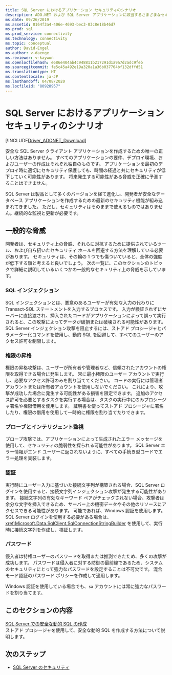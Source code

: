 ```yaml
---
title: SQL Server におけるアプリケーション セキュリティのシナリオ
description: ADO.NET および SQL Server アプリケーションに該当するさまざまなセキュリティ シナリオを取り上げます。
ms.date: 09/26/2019
ms.assetid: 0164f3a4-406e-4693-bec3-03c8e18b46d7
ms.prod: sql
ms.prod_service: connectivity
ms.technology: connectivity
ms.topic: conceptual
author: David-Engel
ms.author: v-daenge
ms.reviewer: v-kaywon
ms.openlocfilehash: e686e404ab4c948811b217291d1a9a7d2adc9feb
ms.sourcegitcommit: fe5c45a492e19a320a1a36b037704bf132dffd51
ms.translationtype: HT
ms.contentlocale: ja-JP
ms.lasthandoff: 04/08/2020
ms.locfileid: "80928957"
---
```

# <a name="application-security-scenarios-in-sql-server"></a>SQL Server におけるアプリケーション セキュリティのシナリオ

[!INCLUDE[Driver_ADONET_Download](../../../includes/driver_adonet_download.md)]

安全な SQL Server クライアント アプリケーションを作成するための唯一の正しい方法はありません。 すべてのアプリケーションの要件、デプロイ環境、およびユーザーの作成はそれぞれ独自のものです。 アプリケーションを最初のデプロイ時に適切にセキュリティ保護しても、時間の経過と共にセキュリティが低下していく可能性があります。 将来発生する可能性がある脅威を正確に予測することはできません。  
  
SQL Server は製品として多くのバージョンを経て進化し、開発者が安全なデータベース アプリケーションを作成するための最新のセキュリティ機能が組み込まれてきました。 ただし、セキュリティはそのままで使えるものではありません。継続的な監視と更新が必要です。  
  
## <a name="common-threats"></a>一般的な脅威  
開発者は、セキュリティ上の脅威、それらに対抗するために提供されているツール、および自ら招いたセキュリティ ホールを回避する方法を理解している必要があります。 セキュリティは、その輪の 1 つでも傷ついていると、全体の強度が低下する鎖と考えると良いでしょう。 次の一覧に、このセクションのトピックで詳細に説明しているいくつかの一般的なセキュリティ上の脅威を示しています。  
  
### <a name="sql-injection"></a>SQL インジェクション  
SQL インジェクションとは、悪意のあるユーザーが有効な入力の代わりに Transact-SQL ステートメントを入力するプロセスです。 入力が検証されずにサーバーに直接渡され、挿入されたコードがアプリケーションによって誤って実行されると、この攻撃によってデータが破損または破壊される可能性があります。 SQL Server インジェクション攻撃を阻止するには、ストアド プロシージャとパラメーター化コマンドを使用し、動的 SQL を回避して、すべてのユーザーのアクセス許可を制限します。  
  
### <a name="elevation-of-privilege"></a>権限の昇格  
権限の昇格攻撃は、ユーザーが所有者や管理者など、信頼されたアカウントの権限を取得できる場合に発生します。 常に最小権限のユーザー アカウントで実行し、必要なアクセス許可のみを割り当ててください。 コードの実行には管理者アカウントまたは所有者アカウントを使用しないでください。 これにより、攻撃が成功した場合に発生する可能性がある損害を限定できます。 追加のアクセス許可を必要とするタスクを実行する場合は、タスクの実行中にのみプロシージャ署名や権限借用を使用します。 証明書を使ってストアド プロシージャに署名したり、権限の借用を使用して一時的に権限を割り当てたりできます。  
  
### <a name="probing-and-intelligent-observation"></a>プローブとインテリジェント監視  
プローブ攻撃では、アプリケーションによって生成されたエラー メッセージを使用して、セキュリティの脆弱性を探られる可能性があります。 SQL Server エラー情報がエンド ユーザーに返されないように、すべての手続き型コードでエラー処理を実装します。  
  
### <a name="authentication"></a>認証  
実行時にユーザー入力に基づいた接続文字列が構築される場合、SQL Server ログインを使用すると、接続文字列インジェクション攻撃が発生する可能性があります。 接続文字列の有効なキーワード ペアがチェックされない場合、攻撃者は余分な文字を挿入できるため、サーバー上の機密データやその他のリソースにアクセスできる可能性があります。 可能であれば、Windows 認証を使用します。 SQL Server ログインを使用する必要がある場合は、<xref:Microsoft.Data.SqlClient.SqlConnectionStringBuilder> を使用して、実行時に接続文字列を作成し、検証します。  
  
### <a name="passwords"></a>パスワード  
侵入者は特権ユーザーのパスワードを取得または推測できたため、多くの攻撃が成功します。 パスワードは侵入者に対する防御の最前線であるため、システムのセキュリティにとって強力なパスワードを設定することは不可欠です。 混合モード認証のパスワード ポリシーを作成して適用します。  
  
Windows 認証を使用している場合でも、`sa` アカウントには常に強力なパスワードを割り当てます。  
  
## <a name="in-this-section"></a>このセクションの内容  
[SQL Server での安全な動的 SQL の作成](writing-secure-dynamic-sql.md)  
ストアド プロシージャを使用して、安全な動的 SQL を作成する方法について説明します。  

## <a name="next-steps"></a>次のステップ
- [SQL Server のセキュリティ](sql-server-security.md)
